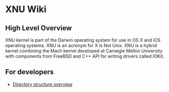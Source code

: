 # XNU Wiki

## High Level Overview

XNU kernel is part of the Darwin operating system for use in OS X and iOS operating systems. XNU is an acronym for X is Not Unix.
XNU is a hybrid kernel combining the Mach kernel developed at Carnegie Mellon University with components from FreeBSD and C++ API for writing drivers called IOKit.

## For developers

* [Directory structure overview](DirectoryStructure.md)




